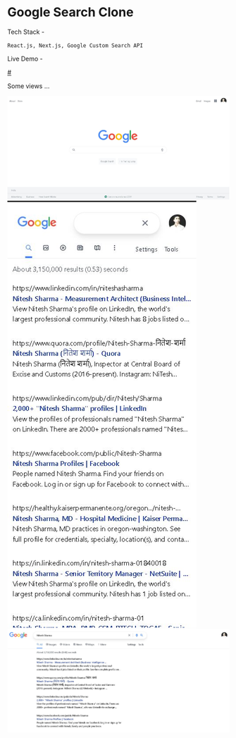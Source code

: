 # Google Search Clone

Tech Stack - 
```
React.js, Next.js, Google Custom Search API
```

Live Demo - 

<a href="#">#<a/>


Some views ... 

![alt text](https://github.com/niteshsh4rma/google-search-clone/blob/main/screenshots/home-view.JPG)
![alt text](https://github.com/niteshsh4rma/google-search-clone/blob/main/screenshots/mobile-view.JPG)
![alt text](https://github.com/niteshsh4rma/google-search-clone/blob/main/screenshots/search-view.JPG)
